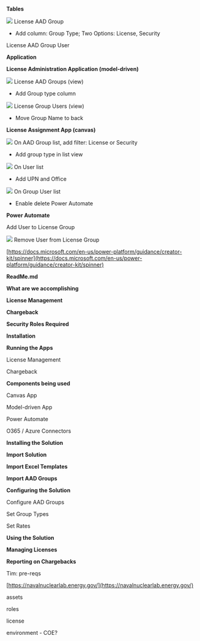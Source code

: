 **Tables**

![](RackMultipart20220823-1-fyaajb_html_633355b6cf62de57.png) License AAD Group

  - Add column: Group Type; Two Options: License, Security

License AAD Group User

**Application**

**License Administration Application (model-driven)**

![](RackMultipart20220823-1-fyaajb_html_633355b6cf62de57.png) License AAD Groups (view)

  - Add Group type column

![](RackMultipart20220823-1-fyaajb_html_633355b6cf62de57.png) License Group Users (view)

  - Move Group Name to back

**License Assignment App (canvas)**

![](RackMultipart20220823-1-fyaajb_html_2572f5b9907d6158.png) On AAD Group list, add filter: License or Security

  - Add group type in list view

![](RackMultipart20220823-1-fyaajb_html_633355b6cf62de57.png) On User list

  - Add UPN and Office

![](RackMultipart20220823-1-fyaajb_html_633355b6cf62de57.png) On Group User list

  - Enable delete Power Automate

**Power Automate**

Add User to License Group

![](RackMultipart20220823-1-fyaajb_html_633355b6cf62de57.png) Remove User from License Group



[https://docs.microsoft.com/en-us/power-platform/guidance/creator-kit/spinner](https://docs.microsoft.com/en-us/power-platform/guidance/creator-kit/spinner)



**ReadMe.md**

**What are we accomplishing**

**License Management**

**Chargeback**

**Security Roles Required**

**Installation**

**Running the Apps**

License Management

Chargeback

**Components being used**

Canvas App

Model-driven App

Power Automate

O365 / Azure Connectors

**Installing the Solution**

**Import Solution**

**Import Excel Templates**

**Import AAD Groups**

**Configuring the Solution**

Configure AAD Groups

Set Group Types

Set Rates

**Using the Solution**

**Managing Licenses**

**Reporting on Chargebacks**



Tim: pre-reqs

[https://navalnuclearlab.energy.gov/](https://navalnuclearlab.energy.gov/)

assets

roles

license

environment - COE?
